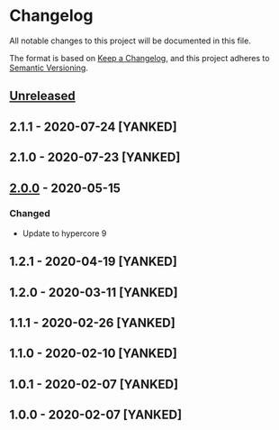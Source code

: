# Changelog
All notable changes to this project will be documented in this file.

The format is based on [Keep a Changelog](https://keepachangelog.com/en/1.0.0/),
and this project adheres to [Semantic Versioning](https://semver.org/spec/v2.0.0.html).

## [Unreleased]

## 2.1.1 - 2020-07-24 [YANKED]

## 2.1.0 - 2020-07-23 [YANKED]

## [2.0.0] - 2020-05-15
### Changed
- Update to hypercore 9

## 1.2.1 - 2020-04-19 [YANKED]

## 1.2.0 - 2020-03-11 [YANKED]

## 1.1.1 - 2020-02-26 [YANKED]

## 1.1.0 - 2020-02-10 [YANKED]

## 1.0.1 - 2020-02-07 [YANKED]

## 1.0.0 - 2020-02-07 [YANKED]
[Unreleased]: https://github.com/geut/hypercore-promise/compare/v2.1.1...HEAD
[2.0.0]: https://github.com/geut/hypercore-promise/compare/v1.2.1...v2.0.0
